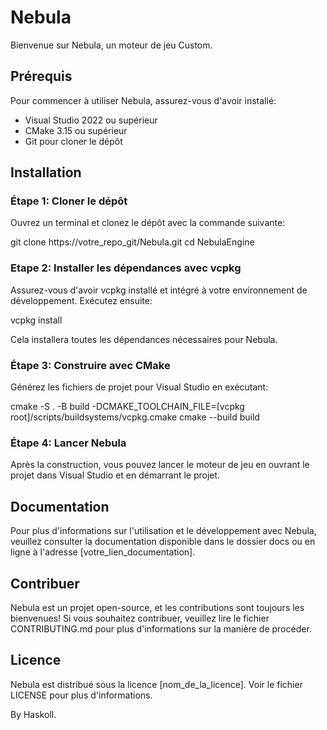 # Nebula

Bienvenue sur Nebula, un moteur de jeu Custom.

## Prérequis
Pour commencer à utiliser Nebula, assurez-vous d'avoir installé:

- Visual Studio 2022 ou supérieur
- CMake 3.15 ou supérieur
- Git pour cloner le dépôt

## Installation
### Étape 1: Cloner le dépôt
Ouvrez un terminal et clonez le dépôt avec la commande suivante:

git clone https://votre_repo_git/Nebula.git
cd NebulaEngine

### Etape 2: Installer les dépendances avec vcpkg
Assurez-vous d'avoir vcpkg installé et intégré à votre environnement de développement. Exécutez ensuite:

vcpkg install

Cela installera toutes les dépendances nécessaires pour Nebula.

### Étape 3: Construire avec CMake
Générez les fichiers de projet pour Visual Studio en exécutant:

cmake -S . -B build -DCMAKE_TOOLCHAIN_FILE=[vcpkg root]/scripts/buildsystems/vcpkg.cmake
cmake --build build

### Étape 4: Lancer Nebula
Après la construction, vous pouvez lancer le moteur de jeu en ouvrant le projet dans Visual Studio et en démarrant le projet.

## Documentation
Pour plus d'informations sur l'utilisation et le développement avec Nebula, veuillez consulter la documentation disponible dans le dossier docs ou en ligne à l'adresse [votre_lien_documentation].

## Contribuer
Nebula est un projet open-source, et les contributions sont toujours les bienvenues! Si vous souhaitez contribuer, veuillez lire le fichier CONTRIBUTING.md pour plus d'informations sur la manière de procéder.

## Licence
Nebula est distribué sous la licence [nom_de_la_licence]. Voir le fichier LICENSE pour plus d'informations.

By Haskoll.
